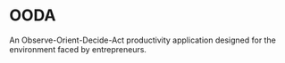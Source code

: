 # OODA
An Observe-Orient-Decide-Act productivity application designed for the environment faced by entrepreneurs. 
